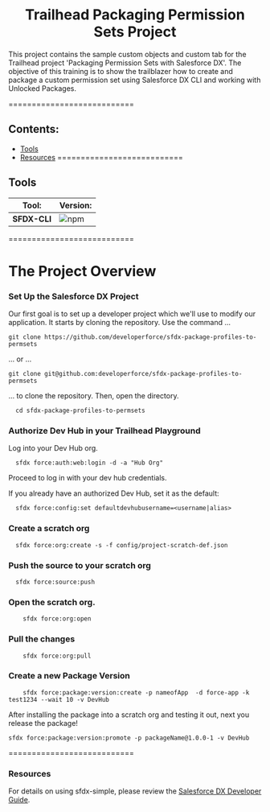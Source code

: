 <h1 align="center">Trailhead Packaging Permission Sets Project</h1>
This project contains the sample custom objects and custom tab for the Trailhead project 'Packaging Permission Sets with Salesforce DX'. The objective of this training is to show the trailblazer how to create and package a custom permission set using Salesforce DX CLI and working with Unlocked Packages. 

===========================
## Contents:
- [Tools](#tool-versioning) 
- [Resources](#resources)
===========================
## Tools
|  Tool:       |  Version:  |
| ------------ | ---------- | 
| **SFDX-CLI** | ![npm](https://img.shields.io/npm/v/sfdx-cli.svg?label=SFDX-CLI&logo=Salesforce&style=Popout)  |
===========================
# The Project Overview

### Set Up the Salesforce DX Project
Our first goal is to set up a developer project which we'll use to modify our application. It starts by cloning the repository. Use the command ...
```
git clone https://github.com/developerforce/sfdx-package-profiles-to-permsets
```
… or ...
```
git clone git@github.com:developerforce/sfdx-package-profiles-to-permsets
```
… to clone the repository. Then, open the directory.
```
  cd sfdx-package-profiles-to-permsets
```
### Authorize Dev Hub in your Trailhead Playground
Log into your Dev Hub org.
```
  sfdx force:auth:web:login -d -a "Hub Org"
  ```
Proceed to log in with your dev hub credentials.

If you already have an authorized Dev Hub, set it as the default:
```
  sfdx force:config:set defaultdevhubusername=<username|alias>
```
### Create a scratch org 
```
  sfdx force:org:create -s -f config/project-scratch-def.json
```
### Push the source to your scratch org
```
  sfdx force:source:push
```
### Open the scratch org.
```
    sfdx force:org:open  
```
### Pull the changes  
```
    sfdx force:org:pull  
```
### Create a new Package Version
```
    sfdx force:package:version:create -p nameofApp  -d force-app -k test1234 --wait 10 -v DevHub
```

After installing the package into a scratch org and testing it out, next you release the package!
```
sfdx force:package:version:promote -p packageName@1.0.0-1 -v DevHub
```
===========================
### Resources
For details on using sfdx-simple, please review the [Salesforce DX Developer Guide](https://developer.salesforce.com/docs/atlas.en-us.sfdx_dev.meta/sfdx_dev).
